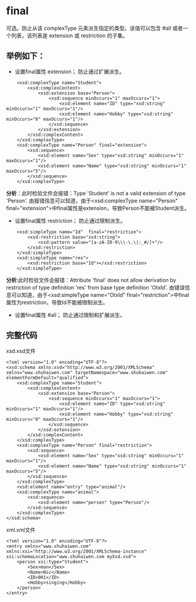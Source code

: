 # final
可选。防止从该 complexType 元素派生指定的类型。该值可以包含 #all 或者一个列表，该列表是 extension 或 restriction 的子集。

## 举例如下：
* 设置final属性 extension； 防止通过扩展派生。
```
    <xsd:complexType name="Student">
		<xsd:complexContent>
			<xsd:extension base="Person">
				<xsd:sequence minOccurs="1" maxOccurs="1">
					<xsd:element name="ID" type="xsd:string" minOccurs="1" maxOccurs="1"/>
					<xsd:element name="Hobby" type="xsd:string" minOccurs="0" maxOccurs="1"/>
				</xsd:sequence>
			</xsd:extension>
		</xsd:complexContent>
	</xsd:complexType>
	<xsd:complexType name="Person" final="extension">
		<xsd:sequence>
			<xsd:element name="Sex" type="xsd:string" minOccurs="1" maxOccurs="1"/>
			<xsd:element name="Name" type="xsd:string" minOccurs="1" maxOccurs="5"/>
		</xsd:sequence>
	</xsd:complexType>
```
**分析**：此时检验文件会报错：Type 'Student' is not a valid extension of type 'Person'. 
由报错信息可以知道，由于<xsd:complexType name="Person" final="extension">中final属性是extension，导致Person不能被Student派生。
* 设置final属性 restriction； 防止通过限制派生。
```
	<xsd:simpleType name="Id"  final="restriction">
		<xsd:restriction base="xsd:string">
			<xsd:pattern value="[a-zA-Z0-9\\\-\.\|:_#/]+"/>
		</xsd:restriction>
	</xsd:simpleType>
	<xsd:simpleType name="res">
		<xsd:restriction base="Id"></xsd:restriction>
	</xsd:simpleType>
```
**分析**:此时检验文件会报错：Attribute 'final' does not allow derivation by restriction of type definition 'res' from base type definition 'OtxId'.
由错误信息可以知道，由于<xsd:simpleType name="OtxId"  final="restriction">中final属性为restriction，导致Id不能被限制派生。
* 设置final属性 #all； 防止通过限制和扩展派生。
## 完整代码
xsd.xsd文件
```
<?xml version="1.0" encoding="UTF-8"?>
<xsd:schema xmlns:xsd="http://www.w3.org/2001/XMLSchema" xmlns="www.shuhaiwen.com" targetNamespace="www.shuhaiwen.com" elementFormDefault="qualified">
	<xsd:complexType name="Student">
		<xsd:complexContent>
			<xsd:extension base="Person">
				<xsd:sequence minOccurs="1" maxOccurs="1">
					<xsd:element name="ID" type="xsd:string" minOccurs="1" maxOccurs="1"/>
					<xsd:element name="Hobby" type="xsd:string" minOccurs="0" maxOccurs="1"/>
				</xsd:sequence>
			</xsd:extension>
		</xsd:complexContent>
	</xsd:complexType>
	<xsd:complexType name="Person" final="restriction">
		<xsd:sequence>
			<xsd:element name="Sex" type="xsd:string" minOccurs="1" maxOccurs="1"/>
			<xsd:element name="Name" type="xsd:string" minOccurs="1" maxOccurs="5"/>
		</xsd:sequence>
	</xsd:complexType>
	<xsd:element name="entry" type="animal"/>
	<xsd:complexType name="animal">
		<xsd:sequence>
			<xsd:element name="person" type="Person"/>
		</xsd:sequence>
	</xsd:complexType>
</xsd:schema>
```
xml.xml文件
```
<?xml version="1.0" encoding="UTF-8"?>
<entry xmlns="www.shuhaiwen.com" xmlns:xsi="http://www.w3.org/2001/XMLSchema-instance" xsi:schemaLocation="www.shuhaiwen.com myXsd.xsd">
	<person xsi:type="Student">
		<Sex>man</Sex>
		<Name>Nic</Name>
		<ID>001</ID>
		<Hobby>singing</Hobby>
	</person>
</entry>

```